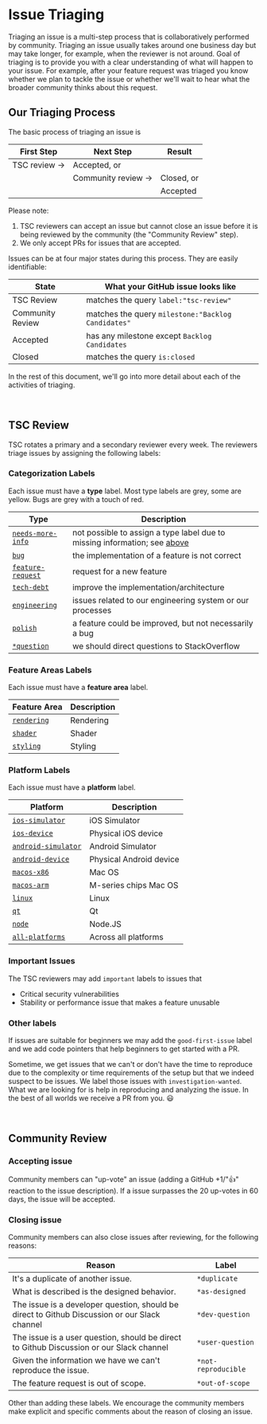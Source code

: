 # Issue Triaging

Triaging an issue is a multi-step process that is collaboratively performed by community. Triaging an issue usually takes around one business day but may take longer, for example, when the reviewer is not around. Goal of triaging is to provide you with a clear understanding of what will happen to your issue. For example, after your feature request was triaged you know whether we plan to tackle the issue or whether we'll wait to hear what the broader community thinks about this request.

## Our Triaging Process

The basic process of triaging an issue is

|First Step     |Next Step            |Result     |
|---            |---                  |---        |
|TSC review ->  |Accepted, or         |
|               |Community review ->  |Closed, or |
|               |                     |Accepted   |

Please note:
1. TSC reviewers can accept an issue but cannot close an issue before it is being reviewed by the community (the "Community Review" step).
2. We only accept PRs for issues that are accepted.

Issues can be at four major states during this process. They are easily identifiable:

|State|What your GitHub issue looks like|
|---|---|
|TSC Review|matches the query `label:"tsc-review"`|
|Community Review|matches the query `milestone:"Backlog Candidates"`|
|Accepted|has any milestone except `Backlog Candidates`|
|Closed|matches the query `is:closed`|

In the rest of this document, we'll go into more detail about each of the activities of triaging.

<br/>

## TSC Review

TSC rotates a primary and a secondary reviewer every week. The reviewers triage issues by assigning the following labels:

### Categorization Labels

Each issue must have a **type** label. Most type labels are grey, some are yellow. Bugs are grey with a touch of red.

|Type|Description|
|---|---|
|[`needs-more-info`](https://github.com/microsoft/vscode/labels/needs%20more%20info) | not possible to assign a type label due to missing information; see [above](#requesting-information)|
|[`bug`](https://github.com/microsoft/vscode/labels/bug) | the implementation of a feature is not correct|
|[`feature-request`](https://github.com/microsoft/vscode/labels/feature-request) | request for a new feature|
|[`tech-debt`](https://github.com/microsoft/vscode/labels/debt) | improve the implementation/architecture|
|[`engineering`](https://github.com/microsoft/vscode/labels/engineering) | issues related to our engineering system or our processes|
|[`polish`](https://github.com/microsoft/vscode/labels/polish) | a feature could be improved, but not necessarily a bug|
|[`*question`](https://github.com/microsoft/vscode/labels/%2Aquestion) | we should direct questions to StackOverflow|

### Feature Areas Labels

Each issue must have a **feature area** label. 

|Feature Area|Description|
|---|---|
|[`rendering`](https://github.com/microsoft/vscode/labels/ios) | Rendering |
|[`shader`](https://github.com/microsoft/vscode/labels/ios) | Shader |
|[`styling`](https://github.com/microsoft/vscode/labels/ios) | Styling |

### Platform Labels

Each issue must have a **platform** label. 

|Platform|Description|
|---|---|
|[`ios-simulator`](https://github.com/microsoft/vscode/labels/ios) | iOS Simulator|
|[`ios-device`](https://github.com/microsoft/vscode/labels/ios) | Physical iOS device|
|[`android-simulator`](https://github.com/microsoft/vscode/labels/ios) | Android Simulator |
|[`android-device`](https://github.com/microsoft/vscode/labels/ios) | Physical Android device|
|[`macos-x86`](https://github.com/microsoft/vscode/labels/ios) | Mac OS |
|[`macos-arm`](https://github.com/microsoft/vscode/labels/ios) | M-series chips Mac OS |
|[`linux`](https://github.com/microsoft/vscode/labels/ios) | Linux |
|[`qt`](https://github.com/microsoft/vscode/labels/ios) | Qt |
|[`node`](https://github.com/microsoft/vscode/labels/ios) | Node.JS |
|[`all-platforms`](https://github.com/microsoft/vscode/labels/ios) | Across all platforms |

### Important Issues

The TSC reviewers may add `important` labels to issues that
- Critical security vulnerabilities
- Stability or performance issue that makes a feature unusable

### Other labels

If issues are suitable for beginners we may add the `good-first-issue` label and we add code pointers that help beginners to get started with a PR.

Sometime, we get issues that we can't or don't have the time to reproduce due to the complexity or time requirements of the setup but that we indeed suspect to be issues. We label those issues with `investigation-wanted`. What we are looking for is help in reproducing and analyzing the issue. In the best of all worlds we receive a PR from you. :smiley:

<br/>

## Community Review

### Accepting issue
Community members can "up-vote" an issue (adding a GitHub +1/"👍" reaction to the issue description). If a issue surpasses the 20 up-votes in 60 days, the issue will be accepted.


### Closing issue

Community members can also close issues after reviewing, for the following reasons:

|Reason|Label|
|---|---|
|It's a duplicate of another issue. | `*duplicate`|
|What is described is the designed behavior. | `*as-designed`|
|The issue is a developer question, should be direct to Github Discussion or our Slack channel| `*dev-question`|
|The issue is a user question, should be direct to Github Discussion or our Slack channel| `*user-question`|
|Given the information we have we can't reproduce the issue. | `*not-reproducible`|
|The feature request is out of scope.  | `*out-of-scope`|

Other than adding these labels. We encourage the community members make explicit and specific comments about the reason of closing an issue.